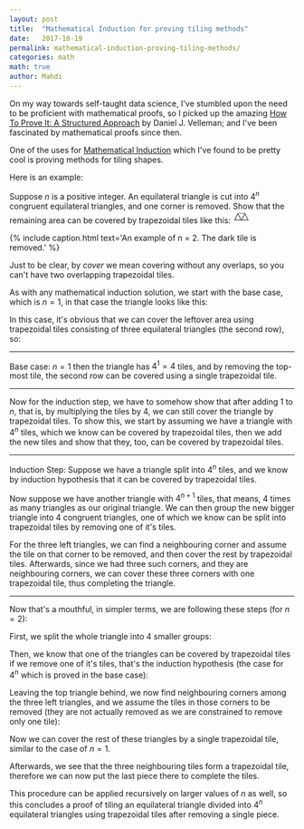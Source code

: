 ```yaml
---
layout: post
title:  "Mathematical Induction for proving tiling methods"
date:   2017-10-19
permalink: mathematical-induction-proving-tiling-methods/
categories: math
math: true
author: Mahdi
---
```


On my way towards self-taught data science, I've stumbled upon the need to be proficient with mathematical proofs, so I picked up the amazing [How To Prove It: A Structured Approach](https://www.amazon.com/How-Prove-It-Structured-Approach/dp/0521675995) by Daniel J. Velleman; and I've been fascinated by mathematical proofs since then.

One of the uses for [Mathematical Induction](https://en.wikipedia.org/wiki/Mathematical_induction) which I've found to be pretty cool is proving methods for tiling shapes.

Here is an example:

Suppose $n$ is a positive integer. An equilateral triangle is cut into $4^n$ congruent equilateral triangles, and one corner is removed. Show that the remaining area can be covered by trapezoidal tiles like this: <img src='/img/tiling/trapezoidal.jpg' class='inline' width='30'/>

<canvas id='tiling-triangle' width='200' height='200' class='centered'></canvas>
{% include caption.html text='An example of n = 2. The dark tile is removed.' %}

Just to be clear, by _cover_ we mean covering without any overlaps, so you can't have two overlapping trapezoidal tiles.

As with any mathematical induction solution, we start with the base case, which is $n = 1$, in that case the triangle looks like this:

<canvas id='base-case' width='100' height='100' class='centered'></canvas>

In this case, it's obvious that we can cover the leftover area using trapezoidal tiles consisting of three equilateral triangles (the second row), so:

----

Base case: $n = 1$ then the triangle has $4^1 = 4$ tiles, and by removing the top-most tile, the second row can be covered using a single trapezoidal tile. 

----

Now for the induction step, we have to somehow show that after adding 1 to $n$, that is, by multiplying the tiles by $4$, we can still cover the triangle by trapezoidal tiles. To show this, we start by assuming we have a triangle with $4^n$ tiles, which we know can be covered by trapezoidal tiles, then we add the new tiles and show that they, too, can be covered by trapezoidal tiles.

----

Induction Step: Suppose we have a triangle split into $4^n$ tiles, and we know by induction hypothesis that it can be covered by trapezoidal tiles.

Now suppose we have another triangle with $4^{n+1}$ tiles, that means, $4$ times as many triangles as our original triangle. We can then group the new bigger triangle into 4 congruent triangles, one of which we know can be split into trapezoidal tiles by removing one of it's tiles.

For the three left triangles, we can find a neighbouring corner and assume the tile on that corner to be removed, and then cover the rest by trapezoidal tiles. Afterwards, since we had three such corners, and they are neighbouring corners, we can cover these three corners with one trapezoidal tile, thus completing the triangle.

----

Now that's a mouthful, in simpler terms, we are following these steps (for $n = 2$):

<canvas id='n-2' width='200' height='200' class='centered'></canvas>

First, we split the whole triangle into 4 smaller groups:

<canvas id='n-2-grouped' width='200' height='200' class='centered'></canvas>

Then, we know that one of the triangles can be covered by trapezoidal tiles if we remove one of it's tiles, that's the induction hypothesis (the case for $4^n$ which is proved in the base case):

<canvas id='n-2-grouped-removed' width='200' height='200' class='centered'></canvas>

Leaving the top triangle behind, we now find neighbouring corners among the three left triangles, and we assume the tiles in those corners to be removed (they are not actually removed as we are constrained to remove only one tile):

<canvas id='n-2-grouped-neighbours' width='200' height='200' class='centered'></canvas>

Now we can cover the rest of these triangles by a single trapezoidal tile, similar to the case of $n = 1$.

Afterwards, we see that the three neighbouring tiles form a trapezoidal tile, therefore we can now put the last piece there to complete the tiles.

<canvas id='final' width='200' height='200' class='centered'></canvas>

This procedure can be applied recursively on larger values of $n$ as well, so this concludes a proof of tiling an equilateral triangle divided into $4^n$ equilateral triangles using trapezoidal tiles after removing a single piece.

<script>
  (function() {
    var tilingTriangle = document.getElementById('tiling-triangle');
    var c = tilingTriangle.getContext('2d');
    
    function TriangleCanvas(id) {
      this.element = document.getElementById(id);
      this.context = this.element.getContext('2d');
    }

    function modifyColor(c, p) {
      var e = document.createElement('i');
      e.style.background = c;
      var r = getComputedStyle(e).backgroundColor.slice(4, -1).split(',').map(parseFloat);
      return 'rgb(' + [r[0] + p, r[1] + p, r[2] + p].join(',') + ')';
    }

    function dedup(list) {
      return list.reduce(function(newList, item) {
        if (!newList.some(function(a) { return deepCompare(a, item) })) {
          return newList.concat(item);
        }
        return newList;
      }, []);
    }

    function deepCompare () {
      var i, l, leftChain, rightChain;

      function compare2Objects (x, y) {
        var p;

        // remember that NaN === NaN returns false
        // and isNaN(undefined) returns true
        if (isNaN(x) && isNaN(y) && typeof x === 'number' && typeof y === 'number') {
            return true;
        }

        // Compare primitives and functions.     
        // Check if both arguments link to the same object.
        // Especially useful on the step where we compare prototypes
        if (x === y) {
            return true;
        }

        // Works in case when functions are created in constructor.
        // Comparing dates is a common scenario. Another built-ins?
        // We can even handle functions passed across iframes
        if ((typeof x === 'function' && typeof y === 'function') ||
          (x instanceof Date && y instanceof Date) ||
          (x instanceof RegExp && y instanceof RegExp) ||
          (x instanceof String && y instanceof String) ||
          (x instanceof Number && y instanceof Number)) {
            return x.toString() === y.toString();
        }

        // At last checking prototypes as good as we can
        if (!(x instanceof Object && y instanceof Object)) {
            return false;
        }

        if (x.isPrototypeOf(y) || y.isPrototypeOf(x)) {
            return false;
        }

        if (x.constructor !== y.constructor) {
            return false;
        }

        if (x.prototype !== y.prototype) {
            return false;
        }

        // Check for infinitive linking loops
        if (leftChain.indexOf(x) > -1 || rightChain.indexOf(y) > -1) {
            return false;
        }

        // Quick checking of one object being a subset of another.
        // todo: cache the structure of arguments[0] for performance
        for (p in y) {
            if (y.hasOwnProperty(p) !== x.hasOwnProperty(p)) {
                return false;
            }
            else if (typeof y[p] !== typeof x[p]) {
                return false;
            }
        }

        for (p in x) {
            if (y.hasOwnProperty(p) !== x.hasOwnProperty(p)) {
                return false;
            }
            else if (typeof y[p] !== typeof x[p]) {
                return false;
            }

            switch (typeof (x[p])) {
                case 'object':
                case 'function':

                    leftChain.push(x);
                    rightChain.push(y);

                    if (!compare2Objects (x[p], y[p])) {
                        return false;
                    }

                    leftChain.pop();
                    rightChain.pop();
                    break;

                default:
                    if (x[p] !== y[p]) {
                        return false;
                    }
                    break;
            }
        }

        return true;
      }

      if (arguments.length < 1) {
        return true; //Die silently? Don't know how to handle such case, please help...
        // throw "Need two or more arguments to compare";
      }

      for (i = 1, l = arguments.length; i < l; i++) {

          leftChain = []; //Todo: this can be cached
          rightChain = [];

          if (!compare2Objects(arguments[0], arguments[i])) {
              return false;
          }
      }

      return true;
    }

    TriangleCanvas.prototype.drawTriangle = function(x, y, size, fill, reversed) {
      var c = this.context;
      var corners = [{
        x: x,
        y: y,
      }, {
        x: x - size / 2,
        y: y + size,
      }, {
        x: x + size / 2,
        y: y + size,
      }];

      if (reversed) {
        corners = [{
          x: x + size / 2,
          y: y,
        }, {
          x: x - size / 2,
          y: y,
        }, {
          x: x,
          y: y + size
        }];
      }

      if (fill) {
        this.drawShape(corners, modifyColor(fill, 20), fill);
      } else {
        this.drawShape(corners);
      }
    }

    TriangleCanvas.prototype.drawTrapezoid = function(tiles, size, strokeStyle, fillStyle) {
      var corners = tiles
                    .map(function(o) {
                      return { x: o[0] * size, y: o[1] * size };
                    });

      console.log(corners);

      this.drawShape(corners, strokeStyle, fillStyle);
    }

    TriangleCanvas.prototype.drawShape = function(corners, strokeStyle, fillStyle) {
      var c = this.context;
      c.beginPath();

      c.moveTo(corners[0].x, corners[0].y);
      corners.slice(1).concat([corners[0]]).forEach(function(object, index) {
        c.lineTo(object.x, object.y);
      }); 

      c.closePath();
      if (fillStyle) {
        c.fillStyle = fillStyle;
        c.fill();
      }
      if (strokeStyle) c.strokeStyle = strokeStyle;
      c.stroke();
    }

    TriangleCanvas.prototype.drawSplittedTriangle = function(x, y, size, split, blocks, rest) {
      var c = this.context;

      var rows = Math.sqrt(split);
      var rowHeight = size / rows;
      var triangleSize = size / rows;

      for (var i = 0; i < rows * 2; i += 2) {
        var row = Math.floor(i / 2);

        for (var j = 0; j < i + 1; j++) {
          var position = {
            x: x + triangleSize * j / 2 - (row * triangleSize / 2),
            y: y + row * rowHeight,
          };

          var block = blocks.reduce(function(c, a) {
            return (a[0] === row && a[1] === j) ? (a[2] || 'black') : c;
          }, null);

          this.drawTriangle(position.x, position.y, triangleSize, block || rest, j % 2 == 1);
        }
      }
    }
    
    var c1 = new TriangleCanvas('tiling-triangle');
    c1.drawSplittedTriangle(100, 0, 200, Math.pow(4, 2), [[0, 0, '#435062']], '#92afd7');

    var c2 = new TriangleCanvas('base-case');
    c2.drawSplittedTriangle(50, 0, 100, 4, [[0, 0, '#435062']], '#92afd7');

    var c3 = new TriangleCanvas('n-2');
    c3.drawSplittedTriangle(100, 0, 200, Math.pow(4, 2), [[0, 0, '#435062']], '#92afd7');

    var c4 = new TriangleCanvas('n-2-grouped');
    var groups = [
      [0, 0, '#809bce'], [1, 0, '#809bce'], [1, 1, '#809bce'], [1, 2, '#809bce'], 
      [2, 0, '#95b8d1'], [3, 0, '#95b8d1'], [3, 1, '#95b8d1'], [3, 2, '#95b8d1'], 
      [2, 1, '#b8e0d2'], [2, 2, '#b8e0d2'], [2, 3, '#b8e0d2'], [3, 3, '#b8e0d2'], 
      [2, 4, '#d6eadf'], [3, 4, '#d6eadf'], [3, 5, '#d6eadf'], [3, 6, '#d6eadf'], 
    ];
    c4.drawSplittedTriangle(100, 0, 200, Math.pow(4, 2), groups);

    var c5 = new TriangleCanvas('n-2-grouped-removed');
    var groups = [
      [0, 0, 'rgb(90, 90, 90)'], [1, 0, '#809bce'], [1, 1, '#809bce'], [1, 2, '#809bce'], 
      [2, 0, '#95b8d1'], [3, 0, '#95b8d1'], [3, 1, '#95b8d1'], [3, 2, '#95b8d1'], 
      [2, 1, '#b8e0d2'], [2, 2, '#b8e0d2'], [2, 3, '#b8e0d2'], [3, 3, '#b8e0d2'], 
      [2, 4, '#d6eadf'], [3, 4, '#d6eadf'], [3, 5, '#d6eadf'], [3, 6, '#d6eadf'], 
    ];
    c5.drawSplittedTriangle(100, 0, 200, Math.pow(4, 2), groups);
    c5.context.strokeStyle = '#ff7777';
    c5.context.lineWidth = 3;
    c5.drawTriangle(100, 0, 100);

    var c6 = new TriangleCanvas('n-2-grouped-neighbours');
    var groups = [
      [0, 0, '#e7ecf6'], [1, 0, '#e7ecf6'], [1, 1, '#e7ecf6'], [1, 2, '#e7ecf6'], 
      [2, 0, '#95b8d1'], [3, 0, '#95b8d1'], [3, 1, '#95b8d1'], [3, 2, '#6d8699'], 
      [2, 1, '#b8e0d2'], [2, 2, '#b8e0d2'], [2, 3, '#b8e0d2'], [3, 3, '#657b73'], 
      [2, 4, '#d6eadf'], [3, 4, '#89958e'], [3, 5, '#d6eadf'], [3, 6, '#d6eadf'], 
    ];
    c6.drawSplittedTriangle(100, 0, 200, Math.pow(4, 2), groups);
    
    var trapezoids = [
      [[1, 2], [3, 2], [2.5, 3], [1.5, 3]],
      [[1, 2], [1.5, 3], [1, 4], [0, 4]],
      [[3, 2], [4, 4], [3, 4], [2.5, 3]],
    ];
    c6.drawTrapezoid(trapezoids[0], 200 / 4, '#ff7777');
    c6.drawTrapezoid(trapezoids[1], 200 / 4, '#ff7777');
    c6.drawTrapezoid(trapezoids[2], 200 / 4, '#ff7777');

    var c7 = new TriangleCanvas('final');
    var groups = [
      [0, 0, '#435062'], [1, 0, '#92afd7'], [1, 1, '#92afd7'], [1, 2, '#92afd7'], 
      [2, 0, '#95b8d1'], [3, 0, '#95b8d1'], [3, 1, '#95b8d1'], [3, 2, '#95b8d1'], 
      [2, 1, '#b8e0d2'], [2, 2, '#b8e0d2'], [2, 3, '#b8e0d2'], [3, 3, '#b8e0d2'], 
      [2, 4, '#d6eadf'], [3, 4, '#d6eadf'], [3, 5, '#d6eadf'], [3, 6, '#d6eadf'], 
    ];
    c7.drawSplittedTriangle(100, 0, 200, Math.pow(4, 2), groups);
    
    var trapezoids = [
      [[1.5, 1], [2.5, 1], [3, 2], [1, 2]],
      [[1, 2], [3, 2], [2.5, 3], [1.5, 3]],
      [[1, 2], [1.5, 3], [1, 4], [0, 4]],
      [[3, 2], [4, 4], [3, 4], [2.5, 3]],
      [[1.5, 3], [1, 4], [3, 4], [2.5, 3]],
    ];
    trapezoids.forEach(function(el) {
      c7.drawTrapezoid(el, 200 / 4, '#ff7777');
    });
  }());
</script>
